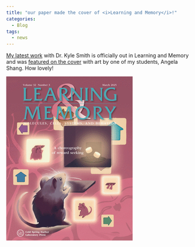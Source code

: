 ```yaml
---
title: "our paper made the cover of <i>Learning and Memory</i>!"
categories:
  - Blog
tags:
  - news
---
```



<a href="https://learnmem.cshlp.org/content/32/3/a054065.abstract">My latest work</a> with Dr. Kyle Smith is officially out in Learning and Memory and was <a href="https://learnmem.cshlp.org/content/32/3.cover-expansion">featured on the cover</a> with art by one of my students, Angela Shang. How lovely!

<img src="/assets/images/cover_art_learnmem.gif" alt="cover art"/>
